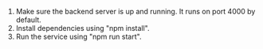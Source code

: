1. Make sure the backend server is up and running. It runs on port 4000 by default.
2. Install dependencies using "npm install".
3. Run the service using "npm run start".
